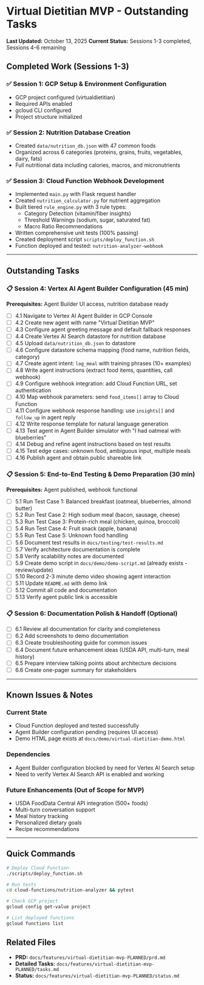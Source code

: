 # Virtual Dietitian MVP - Outstanding Tasks

**Last Updated:** October 13, 2025
**Current Status:** Sessions 1-3 completed, Sessions 4-6 remaining

## Completed Work (Sessions 1-3)

### ✅ Session 1: GCP Setup & Environment Configuration
- GCP project configured (virtualdietitian)
- Required APIs enabled
- gcloud CLI configured
- Project structure initialized

### ✅ Session 2: Nutrition Database Creation
- Created `data/nutrition_db.json` with 47 common foods
- Organized across 6 categories (proteins, grains, fruits, vegetables, dairy, fats)
- Full nutritional data including calories, macros, and micronutrients

### ✅ Session 3: Cloud Function Webhook Development
- Implemented `main.py` with Flask request handler
- Created `nutrition_calculator.py` for nutrient aggregation
- Built tiered `rule_engine.py` with 3 rule types:
  - Category Detection (vitamin/fiber insights)
  - Threshold Warnings (sodium, sugar, saturated fat)
  - Macro Ratio Recommendations
- Written comprehensive unit tests (100% passing)
- Created deployment script `scripts/deploy_function.sh`
- Function deployed and tested: `nutrition-analyzer-webhook`

---

## Outstanding Tasks

### 📋 Session 4: Vertex AI Agent Builder Configuration (45 min)

**Prerequisites:** Agent Builder UI access, nutrition database ready

- [ ] 4.1 Navigate to Vertex AI Agent Builder in GCP Console
- [ ] 4.2 Create new agent with name "Virtual Dietitian MVP"
- [ ] 4.3 Configure agent greeting message and default fallback responses
- [ ] 4.4 Create Vertex AI Search datastore for nutrition database
- [ ] 4.5 Upload `data/nutrition_db.json` to datastore
- [ ] 4.6 Configure datastore schema mapping (food name, nutrition fields, category)
- [ ] 4.7 Create agent intent: `log_meal` with training phrases (10+ examples)
- [ ] 4.8 Write agent instructions (extract food items, quantities, call webhook)
- [ ] 4.9 Configure webhook integration: add Cloud Function URL, set authentication
- [ ] 4.10 Map webhook parameters: send `food_items[]` array to Cloud Function
- [ ] 4.11 Configure webhook response handling: use `insights[]` and `follow_up` in agent reply
- [ ] 4.12 Write response template for natural language generation
- [ ] 4.13 Test agent in Agent Builder simulator with "I had oatmeal with blueberries"
- [ ] 4.14 Debug and refine agent instructions based on test results
- [ ] 4.15 Test edge cases: unknown food, ambiguous input, multiple meals
- [ ] 4.16 Publish agent and obtain public shareable link

### 📋 Session 5: End-to-End Testing & Demo Preparation (30 min)

**Prerequisites:** Agent published, webhook functional

- [ ] 5.1 Run Test Case 1: Balanced breakfast (oatmeal, blueberries, almond butter)
- [ ] 5.2 Run Test Case 2: High sodium meal (bacon, sausage, cheese)
- [ ] 5.3 Run Test Case 3: Protein-rich meal (chicken, quinoa, broccoli)
- [ ] 5.4 Run Test Case 4: Fruit snack (apple, banana)
- [ ] 5.5 Run Test Case 5: Unknown food handling
- [ ] 5.6 Document test results in `docs/testing/test-results.md`
- [ ] 5.7 Verify architecture documentation is complete
- [ ] 5.8 Verify scalability notes are documented
- [ ] 5.9 Create demo script in `docs/demo/demo-script.md` (already exists - review/update)
- [ ] 5.10 Record 2-3 minute demo video showing agent interaction
- [ ] 5.11 Update `README.md` with demo link
- [ ] 5.12 Commit all code and documentation
- [ ] 5.13 Verify agent public link is accessible

### 📋 Session 6: Documentation Polish & Handoff (Optional)

- [ ] 6.1 Review all documentation for clarity and completeness
- [ ] 6.2 Add screenshots to demo documentation
- [ ] 6.3 Create troubleshooting guide for common issues
- [ ] 6.4 Document future enhancement ideas (USDA API, multi-turn, meal history)
- [ ] 6.5 Prepare interview talking points about architecture decisions
- [ ] 6.6 Create one-pager summary for stakeholders

---

## Known Issues & Notes

### Current State
- Cloud Function deployed and tested successfully
- Agent Builder configuration pending (requires UI access)
- Demo HTML page exists at `docs/demo/virtual-dietitian-demo.html`

### Dependencies
- Agent Builder configuration blocked by need for Vertex AI Search setup
- Need to verify Vertex AI Search API is enabled and working

### Future Enhancements (Out of Scope for MVP)
- USDA FoodData Central API integration (500+ foods)
- Multi-turn conversation support
- Meal history tracking
- Personalized dietary goals
- Recipe recommendations

---

## Quick Commands

```bash
# Deploy Cloud Function
./scripts/deploy_function.sh

# Run tests
cd cloud-functions/nutrition-analyzer && pytest

# Check GCP project
gcloud config get-value project

# List deployed functions
gcloud functions list
```

## Related Files
- **PRD:** `docs/features/virtual-dietitian-mvp-PLANNED/prd.md`
- **Detailed Tasks:** `docs/features/virtual-dietitian-mvp-PLANNED/tasks.md`
- **Status:** `docs/features/virtual-dietitian-mvp-PLANNED/status.md`
